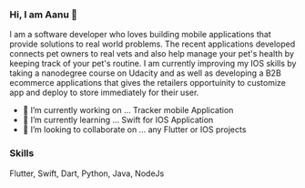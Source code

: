 ### Hi, I am Aanu 👋

I am a software developer who loves building mobile applications that provide solutions to real world problems. The recent applications developed connects pet owners to real vets and also help manage your pet's health by keeping track of your pet's routine. I am currently improving my IOS skills by taking a nanodegree course on Udacity and as well as developing a B2B ecommerce applications that gives the retailers opportuinity to customize app and deploy to store immediately for their user.


- 🔭 I’m currently working on ... Tracker mobile Application
- 🌱 I’m currently learning ... Swift for IOS Application
- 👯 I’m looking to collaborate on ... any Flutter or IOS projects

### Skills
Flutter, Swift, Dart, Python, Java, NodeJs

